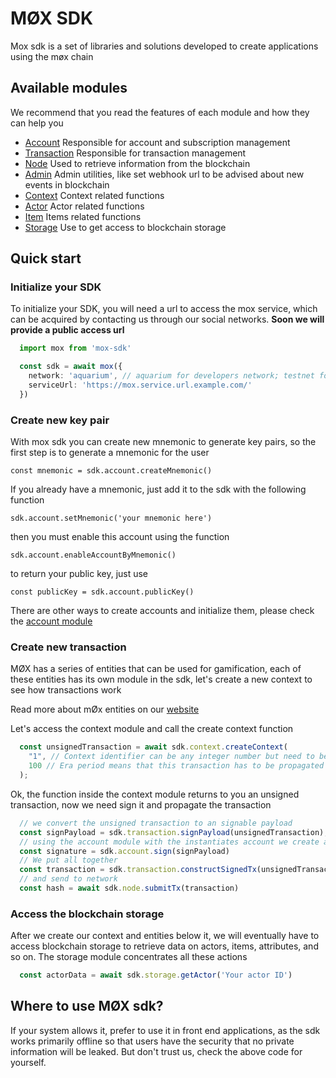 # MØX SDK

Mox sdk is a set of libraries and solutions developed to create applications using the møx chain

## Available modules

We recommend that you read the features of each module and how they can help you

- [Account](src/modules/account/README.md) Responsible for account and subscription management
- [Transaction](src/modules/transaction/README.md) Responsible for transaction management
- [Node](src/modules/node/README.md) Used to retrieve information from the blockchain
- [Admin](src/modules/admin/README.md) Admin utilities, like set webhook url to be advised about new events in blockchain
- [Context](src/modules/context/README.md) Context related functions
- [Actor](src/modules/actor/README.md) Actor related functions
- [Item](src/modules/items/README.md) Items related functions
- [Storage](src/modules/storage/README.md) Use to get access to blockchain storage


## Quick start

### Initialize your SDK

To initialize your SDK, you will need a url to access the mox service, which can be acquired by contacting us through our social networks.
**Soon we will provide a public access url**

``` typescript
  import mox from 'mox-sdk'

  const sdk = await mox({
    network: 'aquarium', // aquarium for developers network; testnet for testnet network; main for production network
    serviceUrl: 'https://mox.service.url.example.com/'
  })
```

### Create new key pair

With mox sdk you can create new mnemonic to generate key pairs, so the first step is to generate a mnemonic for the user

``` const mnemonic = sdk.account.createMnemonic() ```

If you already have a mnemonic, just add it to the sdk with the following function

``` sdk.account.setMnemonic('your mnemonic here') ```

then you must enable this account using the function

``` sdk.account.enableAccountByMnemonic() ```

to return your public key, just use

``` const publicKey = sdk.account.publicKey() ```

There are other ways to create accounts and initialize them, please check the [account module](src/modules/account/README.md)

### Create new transaction

MØX has a series of entities that can be used for gamification, each of these entities has its own module in the sdk, let's create a new context to see how transactions work

Read more about mØx entities on our [website](https://moxchain.com)

Let's access the context module and call the create context function

``` typescript
  const unsignedTransaction = await sdk.context.createContext(
    "1", // Context identifier can be any integer number but need to be pass like string
    100 // Era period means that this transaction has to be propagated in a maximum of 100 blocks after its creation 
  );
```

Ok, the function inside the context module returns to you an unsigned transaction, now we need sign it and propagate the transaction

``` typescript
  // we convert the unsigned transaction to an signable payload
  const signPayload = sdk.transaction.signPayload(unsignedTransaction);
  // using the account module with the instantiates account we create a signature
  const signature = sdk.account.sign(signPayload)
  // We put all together
  const transaction = sdk.transaction.constructSignedTx(unsignedTransaction, signature)
  // and send to network
  const hash = await sdk.node.submitTx(transaction)
```

### Access the blockchain storage

After we create our context and entities below it, we will eventually have to access blockchain storage to retrieve data on actors, items, attributes, and so on.
The storage module concentrates all these actions

``` typescript
  const actorData = await sdk.storage.getActor('Your actor ID')
```

## Where to use MØX sdk?

If your system allows it, prefer to use it in front end applications, as the sdk works primarily offline so that users have the security that no private information will be leaked.
But don't trust us, check the above code for yourself.
